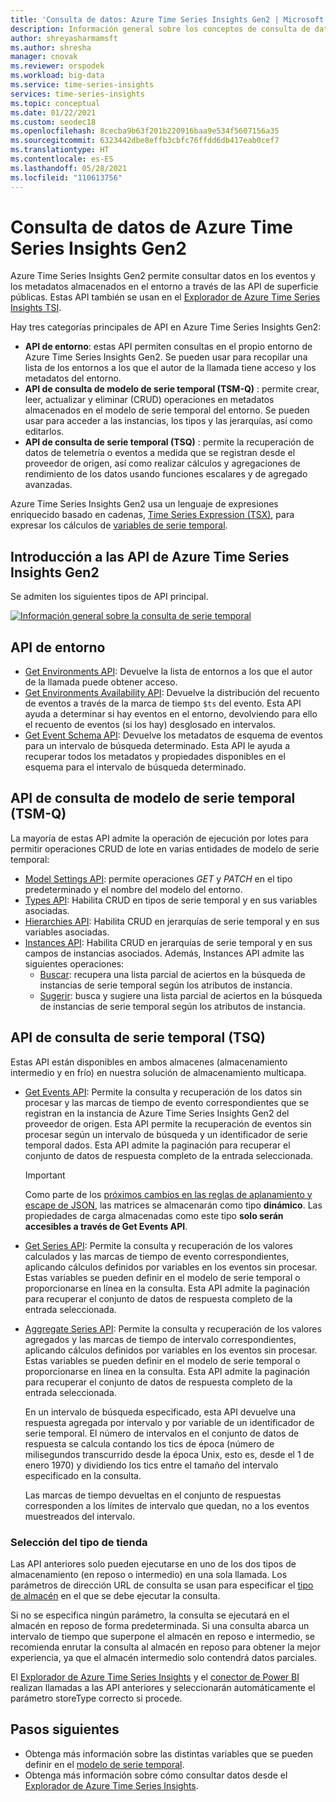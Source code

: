 ```yaml
---
title: 'Consulta de datos: Azure Time Series Insights Gen2 | Microsoft Docs'
description: Información general sobre los conceptos de consulta de datos y la API REST de Azure Time Series Insights Gen2.
author: shreyasharmamsft
ms.author: shresha
manager: cnovak
ms.reviewer: orspodek
ms.workload: big-data
ms.service: time-series-insights
services: time-series-insights
ms.topic: conceptual
ms.date: 01/22/2021
ms.custom: seodec18
ms.openlocfilehash: 8cecba9b63f201b220916baa9e534f5607156a35
ms.sourcegitcommit: 6323442dbe8effb3cbfc76ffdd6db417eab0cef7
ms.translationtype: HT
ms.contentlocale: es-ES
ms.lasthandoff: 05/28/2021
ms.locfileid: "110613756"
---
```

# <a name="querying-data-from-azure-time-series-insights-gen2"></a>Consulta de datos de Azure Time Series Insights Gen2

Azure Time Series Insights Gen2 permite consultar datos en los eventos y los metadatos almacenados en el entorno a través de las API de superficie públicas. Estas API también se usan en el [Explorador de Azure Time Series Insights TSI](./concepts-ux-panels.md).

Hay tres categorías principales de API en Azure Time Series Insights Gen2:

* **API de entorno**: estas API permiten consultas en el propio entorno de Azure Time Series Insights Gen2. Se pueden usar para recopilar una lista de los entornos a los que el autor de la llamada tiene acceso y los metadatos del entorno.
* **API de consulta de modelo de serie temporal (TSM-Q)** : permite crear, leer, actualizar y eliminar (CRUD) operaciones en metadatos almacenados en el modelo de serie temporal del entorno. Se pueden usar para acceder a las instancias, los tipos y las jerarquías, así como editarlos.
* **API de consulta de serie temporal (TSQ)** : permite la recuperación de datos de telemetría o eventos a medida que se registran desde el proveedor de origen, así como realizar cálculos y agregaciones de rendimiento de los datos usando funciones escalares y de agregado avanzadas.

Azure Time Series Insights Gen2 usa un lenguaje de expresiones enriquecido basado en cadenas, [Time Series Expression (TSX)](/rest/api/time-series-insights/reference-time-series-expression-syntax), para expresar los cálculos de [variables de serie temporal](./concepts-variables.md).

## <a name="azure-time-series-insights-gen2-apis-overview"></a>Introducción a las API de Azure Time Series Insights Gen2

Se admiten los siguientes tipos de API principal.

[![Información general sobre la consulta de serie temporal](media/v2-update-tsq/tsq.png)](media/v2-update-tsq/tsq.png#lightbox)

## <a name="environment-apis"></a>API de entorno

* [Get Environments API](/rest/api/time-series-insights/management(gen1/gen2)/accesspolicies/listbyenvironment): Devuelve la lista de entornos a los que el autor de la llamada puede obtener acceso.
* [Get Environments Availability API](/rest/api/time-series-insights/dataaccessgen2/query/getavailability): Devuelve la distribución del recuento de eventos a través de la marca de tiempo `$ts` del evento. Esta API ayuda a determinar si hay eventos en el entorno, devolviendo para ello el recuento de eventos (si los hay) desglosado en intervalos.
* [Get Event Schema API](/rest/api/time-series-insights/dataaccessgen2/query/geteventschema): Devuelve los metadatos de esquema de eventos para un intervalo de búsqueda determinado. Esta API le ayuda a recuperar todos los metadatos y propiedades disponibles en el esquema para el intervalo de búsqueda determinado.

## <a name="time-series-model-query-tsm-q-apis"></a>API de consulta de modelo de serie temporal (TSM-Q)

La mayoría de estas API admite la operación de ejecución por lotes para permitir operaciones CRUD de lote en varias entidades de modelo de serie temporal:

* [Model Settings API](/rest/api/time-series-insights/reference-model-apis): permite operaciones *GET* y *PATCH* en el tipo predeterminado y el nombre del modelo del entorno.
* [Types API](/rest/api/time-series-insights/reference-model-apis#types-api): Habilita CRUD en tipos de serie temporal y en sus variables asociadas.
* [Hierarchies API](/rest/api/time-series-insights/reference-model-apis#hierarchies-api): Habilita CRUD en jerarquías de serie temporal y en sus variables asociadas.
* [Instances API](/rest/api/time-series-insights/reference-model-apis#instances-api): Habilita CRUD en jerarquías de serie temporal y en sus campos de instancias asociados. Además, Instances API admite las siguientes operaciones:
  * [Buscar](/rest/api/time-series-insights/dataaccessgen2/timeseriesinstances/search): recupera una lista parcial de aciertos en la búsqueda de instancias de serie temporal según los atributos de instancia.
  * [Sugerir](/rest/api/time-series-insights/dataaccessgen2/timeseriesinstances/suggest): busca y sugiere una lista parcial de aciertos en la búsqueda de instancias de serie temporal según los atributos de instancia.

## <a name="time-series-query-tsq-apis"></a>API de consulta de serie temporal (TSQ)

Estas API están disponibles en ambos almacenes (almacenamiento intermedio y en frío) en nuestra solución de almacenamiento multicapa.

* [Get Events API](/rest/api/time-series-insights/dataaccessgen2/query/execute#getevents): Permite la consulta y recuperación de los datos sin procesar y las marcas de tiempo de evento correspondientes que se registran en la instancia de Azure Time Series Insights Gen2 del proveedor de origen. Esta API permite la recuperación de eventos sin procesar según un intervalo de búsqueda y un identificador de serie temporal dados. Esta API admite la paginación para recuperar el conjunto de datos de respuesta completo de la entrada seleccionada.

  > [!IMPORTANT]
  > Como parte de los [próximos cambios en las reglas de aplanamiento y escape de JSON](./ingestion-rules-update.md), las matrices se almacenarán como tipo **dinámico**. Las propiedades de carga almacenadas como este tipo **solo serán accesibles a través de Get Events API**.

* [Get Series API](/rest/api/time-series-insights/dataaccessgen2/query/execute#getseries): Permite la consulta y recuperación de los valores calculados y las marcas de tiempo de evento correspondientes, aplicando cálculos definidos por variables en los eventos sin procesar. Estas variables se pueden definir en el modelo de serie temporal o proporcionarse en línea en la consulta. Esta API admite la paginación para recuperar el conjunto de datos de respuesta completo de la entrada seleccionada.

* [Aggregate Series API](/rest/api/time-series-insights/dataaccessgen2/query/execute#aggregateseries): Permite la consulta y recuperación de los valores agregados y las marcas de tiempo de intervalo correspondientes, aplicando cálculos definidos por variables en los eventos sin procesar. Estas variables se pueden definir en el modelo de serie temporal o proporcionarse en línea en la consulta. Esta API admite la paginación para recuperar el conjunto de datos de respuesta completo de la entrada seleccionada.

  En un intervalo de búsqueda especificado, esta API devuelve una respuesta agregada por intervalo y por variable de un identificador de serie temporal. El número de intervalos en el conjunto de datos de respuesta se calcula contando los tics de época (número de milisegundos transcurrido desde la época Unix, esto es, desde el 1 de enero 1970) y dividiendo los tics entre el tamaño del intervalo especificado en la consulta.

  Las marcas de tiempo devueltas en el conjunto de respuestas corresponden a los límites de intervalo que quedan, no a los eventos muestreados del intervalo.


### <a name="selecting-store-type"></a>Selección del tipo de tienda

Las API anteriores solo pueden ejecutarse en uno de los dos tipos de almacenamiento (en reposo o intermedio) en una sola llamada. Los parámetros de dirección URL de consulta se usan para especificar el [tipo de almacén](/rest/api/time-series-insights/dataaccessgen2/query/execute#uri-parameters) en el que se debe ejecutar la consulta.

Si no se especifica ningún parámetro, la consulta se ejecutará en el almacén en reposo de forma predeterminada. Si una consulta abarca un intervalo de tiempo que superpone el almacén en reposo e intermedio, se recomienda enrutar la consulta al almacén en reposo para obtener la mejor experiencia, ya que el almacén intermedio solo contendrá datos parciales.

El [Explorador de Azure Time Series Insights](./concepts-ux-panels.md) y el [conector de Power BI](./how-to-connect-power-bi.md) realizan llamadas a las API anteriores y seleccionarán automáticamente el parámetro storeType correcto si procede.


## <a name="next-steps"></a>Pasos siguientes

* Obtenga más información sobre las distintas variables que se pueden definir en el [modelo de serie temporal](./concepts-model-overview.md).
* Obtenga más información sobre cómo consultar datos desde el [Explorador de Azure Time Series Insights](./concepts-ux-panels.md).
